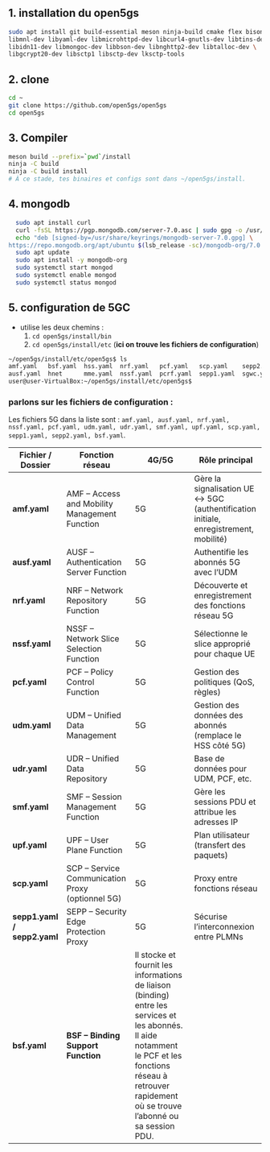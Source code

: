 ## 1. installation du open5gs
```bash
sudo apt install git build-essential meson ninja-build cmake flex bison \
libmnl-dev libyaml-dev libmicrohttpd-dev libcurl4-gnutls-dev libtins-dev \
libidn11-dev libmongoc-dev libbson-dev libnghttp2-dev libtalloc-dev \
libgcrypt20-dev libsctp1 libsctp-dev lksctp-tools
```

## 2. clone
```bash
cd ~
git clone https://github.com/open5gs/open5gs
cd open5gs
```

## 3. Compiler
```bash
meson build --prefix=`pwd`/install
ninja -C build
ninja -C build install
# À ce stade, tes binaires et configs sont dans ~/open5gs/install.
```

## 4. mongodb
```bash
  sudo apt install curl
  curl -fsSL https://pgp.mongodb.com/server-7.0.asc | sudo gpg -o /usr/share/keyrings/mongodb-server-7.0.gpg --dearmor
  echo "deb [signed-by=/usr/share/keyrings/mongodb-server-7.0.gpg] \
https://repo.mongodb.org/apt/ubuntu $(lsb_release -sc)/mongodb-org/7.0 multiverse" | sudo tee /etc/apt/sources.list.d/mongodb-org-7.0.list
  sudo apt update
  sudo apt install -y mongodb-org
  sudo systemctl start mongod
  sudo systemctl enable mongod
  sudo systemctl status mongod
```


## 5. configuration de 5GC
- utilise les deux chemins :
  1. ```cd open5gs/install/bin```
  2. ```cd open5gs/install/etc``` (**ici on trouve les fichiers de configuration**)

```bash
~/open5gs/install/etc/open5gs$ ls
amf.yaml   bsf.yaml  hss.yaml  nrf.yaml   pcf.yaml   scp.yaml    sepp2.yaml  sgwu.yaml  tls       udr.yaml
ausf.yaml  hnet      mme.yaml  nssf.yaml  pcrf.yaml  sepp1.yaml  sgwc.yaml   smf.yaml   udm.yaml  upf.yaml
user@user-VirtualBox:~/open5gs/install/etc/open5gs$ 
```

### parlons sur les fichiers de configuration : 
Les fichiers 5G dans la liste sont :
`amf.yaml, ausf.yaml, nrf.yaml, nssf.yaml, pcf.yaml, udm.yaml, udr.yaml, smf.yaml, upf.yaml, scp.yaml, sepp1.yaml, sepp2.yaml, bsf.yaml`.


| Fichier / Dossier           | Fonction réseau                                  | 4G/5G | Rôle principal                                                                       |
| --------------------------- | ------------------------------------------------ | ----- | ------------------------------------------------------------------------------------ |
| **amf.yaml**                | AMF – Access and Mobility Management Function    | 5G    | Gère la signalisation UE ↔ 5GC (authentification initiale, enregistrement, mobilité) |
| **ausf.yaml**               | AUSF – Authentication Server Function            | 5G    | Authentifie les abonnés 5G avec l’UDM                                                |
| **nrf.yaml**                | NRF – Network Repository Function                | 5G    | Découverte et enregistrement des fonctions réseau 5G                                 |
| **nssf.yaml**               | NSSF – Network Slice Selection Function          | 5G    | Sélectionne le slice approprié pour chaque UE                                        |
| **pcf.yaml**                | PCF – Policy Control Function                    | 5G    | Gestion des politiques (QoS, règles)                                                 |
| **udm.yaml**                | UDM – Unified Data Management                    | 5G    | Gestion des données des abonnés (remplace le HSS côté 5G)                            |
| **udr.yaml**                | UDR – Unified Data Repository                    | 5G    | Base de données pour UDM, PCF, etc.                                                  |
| **smf.yaml**                | SMF – Session Management Function                | 5G    | Gère les sessions PDU et attribue les adresses IP                                    |
| **upf.yaml**                | UPF – User Plane Function                        | 5G    | Plan utilisateur (transfert des paquets)                                             |
| **scp.yaml**                | SCP – Service Communication Proxy (optionnel 5G) | 5G    | Proxy entre fonctions réseau                                                         |
| **sepp1.yaml / sepp2.yaml** | SEPP – Security Edge Protection Proxy            | 5G    | Sécurise l’interconnexion entre PLMNs                                  
| **bsf.yaml** | **BSF – Binding Support Function** | Il stocke et fournit les informations de liaison (binding) entre les services et les abonnés. Il aide notamment le PCF et les fonctions réseau à retrouver rapidement où se trouve l’abonné ou sa session PDU. |


